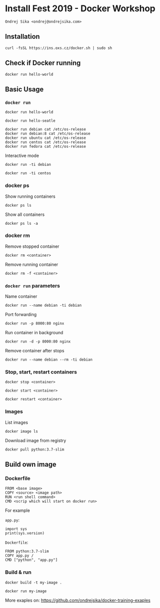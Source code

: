 # Install Fest 2019 - Docker Workshop

    Ondrej Sika <ondrej@ondrejsika.com>

## Installation

```
curl -fsSL https://ins.oxs.cz/docker.sh | sudo sh
```

## Check if Docker running

```
docker run hello-world
```

## Basic Usage

### `docker run`

```
docker run hello-world
```

```
docker run hello-seatle
```

```
docker run debian cat /etc/os-release
docker run debian:8 cat /etc/os-release
docker run ubuntu cat /etc/os-release
docker run centos cat /etc/os-release
docker run fedora cat /etc/os-release
```

Interactive mode

```
docker run -ti debian
```

```
docker run -ti centos
```

### docker ps

Show running containers

```
docker ps ls
```

Show all containers

```
docker ps ls -a
```

### docker rm

Remove stopped container

```
docker rm <container>
```

Remove running container

```
docker rm -f <container>
```

### `docker run` parameters

Name container

```
docker run --name debian -ti debian
```

Port forwarding

```
docker run -p 8000:80 nginx
```

Run container in background

```
docker run -d -p 8000:80 nginx
```

Remove container after stops

```
docker run --name debian --rm -ti debian
```

### Stop, start, restart containers

```
docker stop <container>
```

```
docker start <container>
```

```
docker restart <container>
```

### Images

List images

```
docker image ls
```

Download image from registry

```
docker pull python:3.7-slim
```

## Build own image

### Dockerfile

```
FROM <base image>
COPY <source> <image path>
RUN <run shell command>
CMD <scrip which will start on docker run>
```

For example

`app.py`:

```
import sys
print(sys.version)
```

`Dockerfile`:

```
FROM python:3.7-slim
COPY app.py /
CMD ["python", "app.py"]
```

### Build & run

```
docker build -t my-image .
```

```
docker run my-image
```

More exaples on: <https://github.com/ondrejsika/docker-training-exaples>